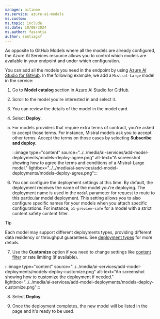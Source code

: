 ```yaml
---
manager: nitinme
ms.service: azure-ai-models
ms.custom:
ms.topic: include
ms.date: 10/08/2024
ms.author: fasantia
author: santiagxf
---
```


As opposite to GitHub Models where all the models are already configured, the Azure AI Services resource allows you to control which models are available in your endpoint and under which configuration.

You can add all the models you need in the endpoint by using [Azure AI Studio for GitHub](https://ai.azure.com/github). In the following example, we add a `Mistral-Large` model in the service:

1. Go to **Model catalog** section in [Azure AI Studio for GitHub](https://ai.azure.com/github).

2. Scroll to the model you're interested in and select it.

3. You can review the details of the model in the model card.

4. Select **Deploy**.

5. For models providers that require extra terms of contract, you're asked to accept those terms. For instance, Mistral models ask you to accept other terms. Accept the terms on those cases by selecting **Subscribe and deploy**.
   
   :::image type="content" source="../../media/ai-services/add-model-deployments/models-deploy-agree.png" alt-text="A screenshot showing how to agree the terms and conditions of a Mistral-Large model." lightbox="../../media/ai-services/add-model-deployments/models-deploy-agree.png":::

6.  You can configure the deployment settings at this time. By default, the deployment receives the name of the model you're deploying. The deployment name is used in the `model` parameter for request to route to this particular model deployment. This setting allows you to also configure specific names for your models when you attach specific configurations. For instance, `o1-preview-safe` for a model with a strict content safety content filter.

   > [!TIP]
   > Each model may support different deployments types, providing different data residency or throughput guarantees. See [deployment types](/azure/ai-studio/ai-services/concepts/deployment-types) for more details.

7.  Use the **Customize** option if you need to change settings like [content filter](/azure/ai-studio/concepts/content-filtering) or rate limiting (if available).
   
   :::image type="content" source="../../media/ai-services/add-model-deployments/models-deploy-customize.png" alt-text="An screenshot showing how to customize the deployment if needed." lightbox="../../media/ai-services/add-model-deployments/models-deploy-customize.png":::

8.  Select **Deploy**.

9.  Once the deployment completes, the new model will be listed in the page and it's ready to be used.